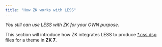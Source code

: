 ```yaml
---
title: "How ZK works with LESS"
---
```


*You still can use LESS with ZK for your OWN purpose.*

This section will introduce how ZK integrates LESS to produce [ \*.css.dsp]({{site.baseurl}}/zk_dev_ref/supporting_utilities/dsp)
files for a theme in **ZK 7**.
